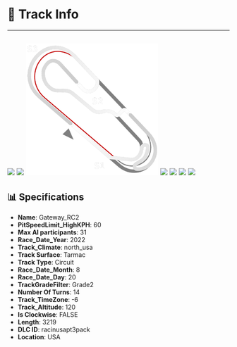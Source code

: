 # 🏁 Track Info

---
![](image_1.jpg)
![](image_2.jpg)
![](image_3.jpg)
![](image_4.jpg)
![](image_5.jpg)
![](image_6.jpg)
![](image_7.jpg)
---

## 📊 Specifications

- **Name**: Gateway_RC2
- **PitSpeedLimit_HighKPH**: 60
- **Max AI participants**: 31
- **Race_Date_Year**: 2022
- **Track_Climate**: north_usa
- **Track Surface**: Tarmac
- **Track Type**: Circuit
- **Race_Date_Month**: 8
- **Race_Date_Day**: 20
- **TrackGradeFilter**: Grade2
- **Number Of Turns**: 14
- **Track_TimeZone**: -6
- **Track_Altitude**: 120
- **Is Clockwise**: FALSE
- **Length**: 3219
- **DLC ID**: racinusapt3pack
- **Location**: USA
